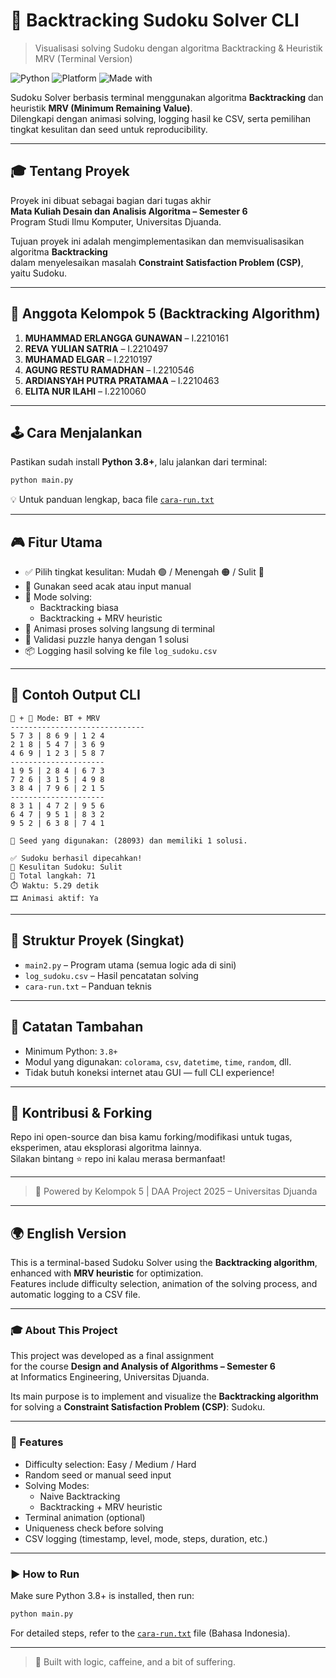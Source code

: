 # 🧠 Backtracking Sudoku Solver CLI
> Visualisasi solving Sudoku dengan algoritma Backtracking & Heuristik MRV (Terminal Version)

![Python](https://img.shields.io/badge/Python-3.8%2B-blue?logo=python&logoColor=white)
![Platform](https://img.shields.io/badge/Platform-CLI-informational?logo=windows-terminal&logoColor=white)
![Made with](https://img.shields.io/badge/Made%20with-❤️%20and%20Backtracking-red)


Sudoku Solver berbasis terminal menggunakan algoritma **Backtracking** dan heuristik **MRV (Minimum Remaining Value)**.  
Dilengkapi dengan animasi solving, logging hasil ke CSV, serta pemilihan tingkat kesulitan dan seed untuk reproducibility.

---

## 🎓 Tentang Proyek

Proyek ini dibuat sebagai bagian dari tugas akhir  
**Mata Kuliah Desain dan Analisis Algoritma – Semester 6**  
Program Studi Ilmu Komputer, Universitas Djuanda.

Tujuan proyek ini adalah mengimplementasikan dan memvisualisasikan algoritma **Backtracking**  
dalam menyelesaikan masalah **Constraint Satisfaction Problem (CSP)**, yaitu Sudoku.

---

## 👥 Anggota Kelompok 5 (Backtracking Algorithm)

1. **MUHAMMAD ERLANGGA GUNAWAN** – I.2210161  
2. **REVA YULIAN SATRIA** – I.2210497  
3. **MUHAMAD ELGAR** – I.2210197  
4. **AGUNG RESTU RAMADHAN** – I.2210546  
5. **ARDIANSYAH PUTRA PRATAMAA** – I.2210463  
6. **ELITA NUR ILAHI** – I.2210060

---

## 🕹️ Cara Menjalankan

Pastikan sudah install **Python 3.8+**, lalu jalankan dari terminal:

```bash
python main.py
```

💡 Untuk panduan lengkap, baca file [`cara-run.txt`](cara-run.txt)

---

## 🎮 Fitur Utama

* ✅ Pilih tingkat kesulitan: Mudah 🟢 / Menengah 🟠 / Sulit 🔴  
* 🎲 Gunakan seed acak atau input manual  
* 🔁 Mode solving:
  * Backtracking biasa
  * Backtracking + MRV heuristic
* 🎥 Animasi proses solving langsung di terminal
* 🧠 Validasi puzzle hanya dengan 1 solusi
* 📦 Logging hasil solving ke file `log_sudoku.csv`

---

## 🧪 Contoh Output CLI

```
🔁 + 🧠 Mode: BT + MRV
------------------------------
5 7 3 | 8 6 9 | 1 2 4
2 1 8 | 5 4 7 | 3 6 9
4 6 9 | 1 2 3 | 5 8 7
---------------------
1 9 5 | 2 8 4 | 6 7 3
7 2 6 | 3 1 5 | 4 9 8
3 8 4 | 7 9 6 | 2 1 5
---------------------
8 3 1 | 4 7 2 | 9 5 6
6 4 7 | 9 5 1 | 8 3 2
9 5 2 | 6 3 8 | 7 4 1

🧬 Seed yang digunakan: (28093) dan memiliki 1 solusi.

✅ Sudoku berhasil dipecahkan!
🔴 Kesulitan Sudoku: Sulit
🧩 Total langkah: 71
⏱️ Waktu: 5.29 detik
🎞️ Animasi aktif: Ya
```

---

## 📁 Struktur Proyek (Singkat)

* `main2.py` – Program utama (semua logic ada di sini)  
* `log_sudoku.csv` – Hasil pencatatan solving
* `cara-run.txt` – Panduan teknis

---

## 📌 Catatan Tambahan

* Minimum Python: `3.8+`  
* Modul yang digunakan: `colorama`, `csv`, `datetime`, `time`, `random`, dll.  
* Tidak butuh koneksi internet atau GUI — full CLI experience!

---

## 🙌 Kontribusi & Forking

Repo ini open-source dan bisa kamu forking/modifikasi untuk tugas, eksperimen, atau eksplorasi algoritma lainnya.  
Silakan bintang ⭐ repo ini kalau merasa bermanfaat!

---

> 🚀 Powered by Kelompok 5 | DAA Project 2025 – Universitas Djuanda

---

## 🌍 English Version

This is a terminal-based Sudoku Solver using the **Backtracking algorithm**, enhanced with **MRV heuristic** for optimization.  
Features include difficulty selection, animation of the solving process, and automatic logging to a CSV file.

---

### 🎓 About This Project

This project was developed as a final assignment  
for the course **Design and Analysis of Algorithms – Semester 6**  
at Informatics Engineering, Universitas Djuanda.

Its main purpose is to implement and visualize the **Backtracking algorithm**  
for solving a **Constraint Satisfaction Problem (CSP)**: Sudoku.

---

### 🧩 Features

- Difficulty selection: Easy / Medium / Hard
- Random seed or manual seed input
- Solving Modes:
  - Naive Backtracking
  - Backtracking + MRV heuristic
- Terminal animation (optional)
- Uniqueness check before solving
- CSV logging (timestamp, level, mode, steps, duration, etc.)

---

### ▶️ How to Run

Make sure Python 3.8+ is installed, then run:

```bash
python main.py
```

For detailed steps, refer to the [`cara-run.txt`](cara-run.txt) file (Bahasa Indonesia).

---

> 🌟 Built with logic, caffeine, and a bit of suffering.

